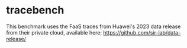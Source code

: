 # tracebench

This benchmark uses the FaaS traces from Huawei's 2023 data release from their private cloud, available here:
https://github.com/sir-lab/data-release/

